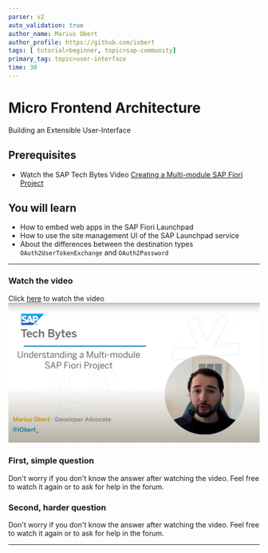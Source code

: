 ```yaml
---
parser: v2
auto_validation: true
author_name: Marius Obert
author_profile: https://github.com/iobert
tags: [ tutorial>beginner, topic>sap-community]
primary_tag: topic>user-interface
time: 30
---
```



# Micro Frontend Architecture
<!-- description -->  Building an Extensible User-Interface

## Prerequisites
 - Watch the SAP Tech Bytes Video [Creating a Multi-module SAP Fiori Project](https://github.com/SAP-samples/sap-tech-bytes/tree/2021-02-17-multi-module-fiori-project)

## You will learn
 - How to embed web apps in the SAP Fiori Launchpad
 - How to use the site management UI of the SAP Launchpad service
 - About the differences between the destination types `OAuth2UserTokenExchange` and `OAuth2Password`


---

### Watch the video


Click [here](https://www.youtube.com/watch?v=2Czqs6zQV5c) to watch the video
![thumbnail](thumbnail.png)



### First, simple question


Don't worry if you don't know the answer after watching the video. Feel free to watch it again or to ask for help in the forum.



### Second, harder question


Don't worry if you don't know the answer after watching the video. Feel free to watch it again or to ask for help in the forum.








---
